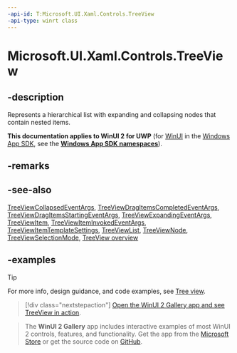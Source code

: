 ```yaml
---
-api-id: T:Microsoft.UI.Xaml.Controls.TreeView
-api-type: winrt class
---
```

<!-- Class syntax.
public class TreeView : Control, Control
-->

# Microsoft.UI.Xaml.Controls.TreeView

## -description

Represents a hierarchical list with expanding and collapsing nodes that contain nested items.

**This documentation applies to WinUI 2 for UWP** (for [WinUI](/windows/apps/winui/winui3/) in the [Windows App SDK](/windows/apps/windows-app-sdk/), see the **[Windows App SDK namespaces](/windows/windows-app-sdk/api/winrt/)**).

## -remarks

## -see-also

[TreeViewCollapsedEventArgs](treeviewcollapsedeventargs.md), [TreeViewDragItemsCompletedEventArgs](treeviewdragitemscompletedeventargs.md), [TreeViewDragItemsStartingEventArgs](treeviewdragitemsstartingeventargs.md), [TreeViewExpandingEventArgs](treeviewexpandingeventargs.md), [TreeViewItem](treeviewitem.md), [TreeViewItemInvokedEventArgs](treeviewiteminvokedeventargs.md), [TreeViewItemTemplateSettings](treeviewitemtemplatesettings.md), [TreeViewList](treeviewlist.md), [TreeViewNode](treeviewnode.md), [TreeViewSelectionMode](treeviewselectionmode.md), [TreeView overview](/windows/apps/design/controls/tree-view)

## -examples

> [!TIP]
> For more info, design guidance, and code examples, see [Tree view](/windows/apps/design/controls/tree-view).

> [!div class="nextstepaction"]
> [Open the WinUI 2 Gallery app and see TreeView in action](winui2gallery:/item/TreeView).

> The **WinUI 2 Gallery** app includes interactive examples of most WinUI 2 controls, features, and functionality. Get the app from the [Microsoft Store](https://www.microsoft.com/store/productId/9MSVH128X2ZT) or get the source code on [GitHub](https://github.com/Microsoft/WinUI-Gallery/tree/winui2).
